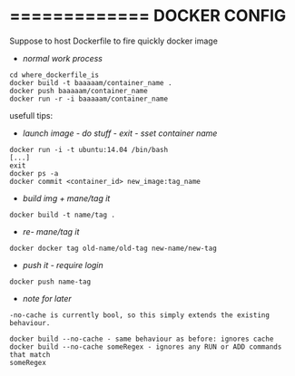 =============
DOCKER CONFIG
=============

Suppose to host Dockerfile to fire quickly docker image


- *normal work process*
```
cd where_dockerfile_is
docker build -t baaaaam/container_name .
docker push baaaaam/container_name
docker run -r -i baaaaam/container_name
```

usefull tips:

- *launch image - do stuff - exit - sset container name*
```
docker run -i -t ubuntu:14.04 /bin/bash
[...]
exit
docker ps -a
docker commit <container_id> new_image:tag_name
```

- *build img + mane/tag it*
```
docker build -t name/tag .
```

- *re- mane/tag it*
```
docker docker tag old-name/old-tag new-name/new-tag
```

- *push it - require login*
```
docker push name-tag
```



- *note for later*
```
-no-cache is currently bool, so this simply extends the existing behaviour.

docker build --no-cache - same behaviour as before: ignores cache
docker build --no-cache someRegex - ignores any RUN or ADD commands that match
someRegex
```
